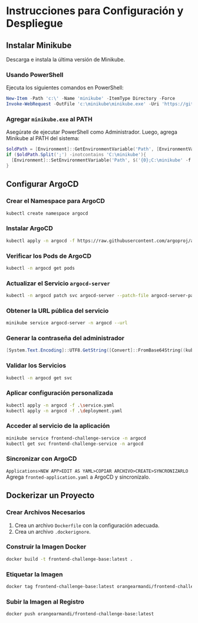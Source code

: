 # Instrucciones para Configuración y Despliegue

## Instalar Minikube
Descarga e instala la última versión de Minikube.

### Usando PowerShell
Ejecuta los siguientes comandos en PowerShell:

```powershell
New-Item -Path 'c:\' -Name 'minikube' -ItemType Directory -Force
Invoke-WebRequest -OutFile 'c:\minikube\minikube.exe' -Uri 'https://github.com/kubernetes/minikube/releases/latest/download/minikube-windows-amd64.exe' -UseBasicParsing
```

### Agregar `minikube.exe` al PATH
Asegúrate de ejecutar PowerShell como Administrador. Luego, agrega Minikube al PATH del sistema:

```powershell
$oldPath = [Environment]::GetEnvironmentVariable('Path', [EnvironmentVariableTarget]::Machine)
if ($oldPath.Split(';') -inotcontains 'C:\minikube'){
  [Environment]::SetEnvironmentVariable('Path', $('{0};C:\minikube' -f $oldPath), [EnvironmentVariableTarget]::Machine)
}
```

## Configurar ArgoCD

### Crear el Namespace para ArgoCD
```bash
kubectl create namespace argocd
```

### Instalar ArgoCD
```bash
kubectl apply -n argocd -f https://raw.githubusercontent.com/argoproj/argo-cd/stable/manifests/install.yaml
```

### Verificar los Pods de ArgoCD
```bash
kubectl -n argocd get pods
```

### Actualizar el Servicio `argocd-server`
```bash
kubectl -n argocd patch svc argocd-server --patch-file argocd-server-patch.yaml
```

### Obtener la URL pública del servicio
```bash
minikube service argocd-server -n argocd --url
```

### Generar la contraseña del administrador
```powershell
[System.Text.Encoding]::UTF8.GetString([Convert]::FromBase64String((kubectl -n argocd get secret argocd-initial-admin-secret -o jsonpath="{.data.password}")))
```

### Validar los Servicios
```bash
kubectl -n argocd get svc
```

### Aplicar configuración personalizada
```bash
kubectl apply -n argocd -f .\service.yaml
kubectl apply -n argocd -f .\deployment.yaml
```

### Acceder al servicio de la aplicación
```bash
minikube service frontend-challenge-service -n argocd
kubectl get svc frontend-challenge-service -n argocd
```

### Sincronizar con ArgoCD
`Applications>NEW APP>EDIT AS YAML>COPIAR ARCHIVO>CREATE>SYNCRONIZARLO`
Agrega `fronted-application.yaml` a ArgoCD y sincronízalo.

## Dockerizar un Proyecto

### Crear Archivos Necesarios
1. Crea un archivo `Dockerfile` con la configuración adecuada.
2. Crea un archivo `.dockerignore`.

### Construir la Imagen Docker
```bash
docker build -t frontend-challenge-base:latest .
```

### Etiquetar la Imagen
```bash
docker tag frontend-challenge-base:latest orangearmandi/frontend-challenge-base:latest
```

### Subir la Imagen al Registro
```bash
docker push orangearmandi/frontend-challenge-base:latest
